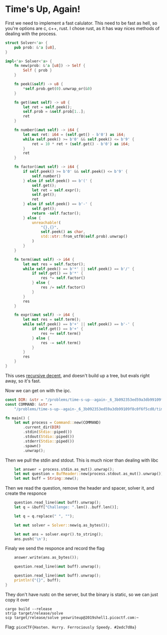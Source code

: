 # Time's Up, Again!

First we need to implement a fast calulator. This need to be fast as hell, so
you're options are c, c++, rust. I chose rust, as it has way nices methods of 
dealing with the process.

```rust
struct Solver<'a> {
    pub prob: &'a [u8],
}

impl<'a> Solver<'a> {
    fn new(prob: &'a [u8]) -> Self {
        Self { prob }
    }

    fn peek(&self) -> u8 {
        *self.prob.get(0).unwrap_or(&0)
    }

    fn get(&mut self) -> u8 {
        let ret = self.peek();
        self.prob = &self.prob[1..];
        ret
    }

    fn number(&mut self) -> i64 {
        let mut ret: i64 = (self.get() - b'0') as i64;
        while self.peek() >= b'0' && self.peek() <= b'9' {
            ret = 10 * ret + (self.get() - b'0') as i64;
        }
        ret
    }

    fn factor(&mut self) -> i64 {
        if self.peek() >= b'0' && self.peek() <= b'9' {
            self.number()
        } else if self.peek() == b'(' {
            self.get();
            let ret = self.expr();
            self.get();
            ret
        } else if self.peek() == b'-' {
            self.get();
            return -self.factor();
        } else {
            unreachable!(
                "{},{}",
                self.peek() as char,
                std::str::from_utf8(self.prob).unwrap()
            )
        }
    }

    fn term(&mut self) -> i64 {
        let mut res = self.factor();
        while self.peek() == b'*' || self.peek() == b'/' {
            if self.get() == b'*' {
                res *= self.factor()
            } else {
                res /= self.factor()
            }
        }
        res
    }

    fn expr(&mut self) -> i64 {
        let mut res = self.term();
        while self.peek() == b'+' || self.peek() == b'-' {
            if self.get() == b'+' {
                res += self.term()
            } else {
                res -= self.term()
            }
        }
        res
    }
}
```

This uses [recursive decent](https://stackoverflow.com/questions/9329406/evaluating-arithmetic-expressions-from-string-in-c), and doesn't build up a tree, but evals right away, so it's fast.

Now we can get on with the ipc.

```rust
const DIR: &str = "/problems/time-s-up--again-_6_3b092353ed59a3db99109f8c0f6f5cd0/";
const COMMAND: &str =
    "/problems/time-s-up--again-_6_3b092353ed59a3db99109f8c0f6f5cd0/times-up-again";

fn main() {
    let mut process = Command::new(COMMAND)
        .current_dir(DIR)
        .stdin(Stdio::piped())
        .stdout(Stdio::piped())
        .stderr(Stdio::piped())
        .spawn()
        .unwrap();
```
Then we pull the stdin and stdout. This is much nicer than dealing with libc
```rust
    let answer = process.stdin.as_mut().unwrap();
    let mut question = BufReader::new(process.stdout.as_mut().unwrap());
    let mut buff = String::new();
```
Then we read the question, remove the header and spacer, solver it, and create the responce
```rust
    question.read_line(&mut buff).unwrap();
    let q = &buff["Challenge: ".len()..buff.len()];

    let q = q.replace(" ", "");

    let mut solver = Solver::new(q.as_bytes());

    let mut ans = solver.expr().to_string();
    ans.push('\n');
```
Finaly we send the responce and record the flag
```rust
    answer.write(ans.as_bytes());

    question.read_line(&mut buff).unwrap();

    question.read_line(&mut buff).unwrap();
    println!("{}", buff);
}
```
They don't have rustc on the server, but the binary is static, so we can just copy it over
```
cargo build --release
strip target/release/solve
scp target/release/solve yeswriteup@2019shell1.picoctf.com:~
```

Flag: `picoCTF{Hasten. Hurry. Ferrociously Speedy. #2edc7d0a}`